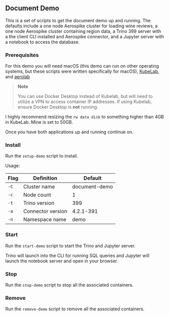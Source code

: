 ## Document Demo

This is a set of scripts to get the document demo up and running. The defaults include a one node Aerospike cluster for loading wine reviews, a one node Aerospike cluster containing region data, a Trino 399 server with a the client CLI installed and Aerospike connector, and a Jupyter server with a notebook to access the database.

### Prerequisites

For this demo you will need macOS (this demo can run on other operating systems, but these scripts were written specifically for macOS), [KubeLab](https://github.com/aerospike-community/docker-amd64-mac-m1), and [aerolab](https://github.com/aerospike/aerolab/blob/master/docs/GETTING_STARTED.md)

> **Note**
> 
> You can use Docker Desktop instead of Kubelab, but will need to utilize a VPN to access container IP addresses. If using Kubelab, ensure Docker Desktop is **not** running.

I highly recommend resizing the `rw data disk` to something higher than 4GB in KubeLab. Mine is set to 50GB. 

Once you have both applications up and running continue on.

### Install

Run the `setup-demo` script to install.

Usage:

|Flag   |Definition         |Default        |
|-------|-------------------|---------------|
|`-C`   |Cluster name       |document-demo  |
|`-c`   |Node count         |1              |
|`-t`   |Trino version      |399            |
|`-a`   |Connector version  |4.2.1-391      |
|`-n`   |Namespace name     |demo           |

### Start

Run the `start-demo` script to start the Trino and Jupyter server.

Trino will launch into the CLI for running SQL queries and Jupyter will launch the notebook server and open in your browser.

### Stop

Run the `stop-demo` script to stop all the associated containers.

### Remove

Run the `remove-demo` script to remove all the associated containers.
